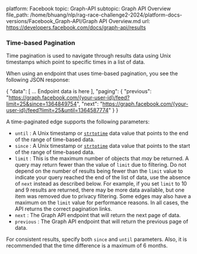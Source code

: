 platform: Facebook
topic: Graph-API
subtopic: Graph API Overview
file_path: /home/bhuang/nlp/rag-race-challenge2-2024/platform-docs-versions/Facebook_Graph-API/Graph API Overview.md
url: https://developers.facebook.com/docs/graph-api/results


### Time-based Pagination

Time pagination is used to navigate through results data using Unix timestamps which point to specific times in a list of data.

When using an endpoint that uses time-based pagination, you see the following JSON response:

{
  "data": \[
     ... Endpoint data is here
  \],
  "paging": {
    "previous": "https://graph.facebook.com/{your-user-id}/feed?limit=25&since=1364849754",
    "next": "https://graph.facebook.com/{your-user-id}/feed?limit=25&until=1364587774"
  }
}

A time-paginated edge supports the following parameters:

* `until` : A Unix timestamp or [`strtotime`](http://l.facebook.com/l.php?u=http%3A%2F%2Fphp.net%2Fmanual%2Fen%2Ffunction.strtotime.php&h=AT1oRf6klz5KBdm8V-1Lv9vEjqRjGxdfpfYNttCcAhUD-U0qZewjRXVsUD5aHSj5Of6-X_HtrkXbrgqmrxD8tq69nB01NpnxZ3LQd1YIKj4V789jBmfcV1Q8YX71rtjHn-xkhtBsHGPfqMj5) data value that points to the end of the range of time-based data.
* `since` : A Unix timestamp or [`strtotime`](http://l.facebook.com/l.php?u=http%3A%2F%2Fphp.net%2Fmanual%2Fen%2Ffunction.strtotime.php&h=AT29_8c0aogneGoFngSwYR3cxu8QSlOlMl9I-BaQpU5qLioNrSvBjL1eY5uL9cHWZUrlotP0CgfgyNCMHxayX2zipFf1QFuZ6I12dRfebKF-AxrqIszspl3AdS9sY0zqD6YtlJx3Z5mmhmC3) data value that points to the start of the range of time-based data.
* `limit` : This is the maximum number of objects that _may_ be returned. A query may return fewer than the value of `limit` due to filtering. Do not depend on the number of results being fewer than the `limit` value to indicate your query reached the end of the list of data, use the absence of `next` instead as described below. For example, if you set `limit` to 10 and 9 results are returned, there may be more data available, but one item was removed due to privacy filtering. Some edges may also have a maximum on the `limit` value for performance reasons. In all cases, the API returns the correct pagination links.
* `next` : The Graph API endpoint that will return the next page of data.
* `previous` : The Graph API endpoint that will return the previous page of data.

For consistent results, specify both `since` and `until` parameters. Also, it is recommended that the time difference is a maximum of 6 months.